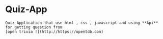 # Quiz-App

    Quiz Application that use html , css , javascript and using **Api** for getting question from 
    [open trivia !](http://https://opentdb.com) 
